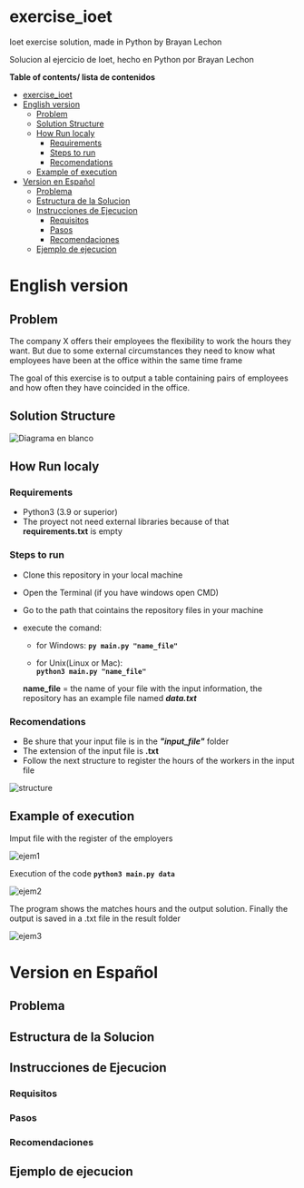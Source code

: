 # exercise_ioet 
Ioet exercise solution, made in Python by Brayan Lechon 

Solucion al ejercicio de Ioet, hecho en Python por Brayan Lechon

**Table of contents/ lista de contenidos**


- [exercise_ioet](#exercise_ioet)
- [English version](#english-version)
  - [Problem](#problem)
  - [Solution Structure](#solution-structure)
  - [How Run localy](#how-run-localy)
    - [Requirements](#requirements)
    - [Steps to run](#steps-to-run)
    - [Recomendations](#recomendations)
  - [Example of execution](#example-of-execution)
- [Version en Español](#version-en-español)
  - [Problema](#problema)
  - [Estructura de la Solucion](#estructura-de-la-solucion)
  - [Instrucciones de Ejecucion](#instrucciones-de-ejecucion)
    - [Requisitos](#requisitos)
    - [Pasos](#pasos)
    - [Recomendaciones](#recomendaciones)
  - [Ejemplo de ejecucion](#ejemplo-de-ejecucion)
  

# English version
## Problem
The company X offers their employees the flexibility to work the hours they want. But due to some external circumstances they need to know what employees have been at the office within the same time frame

The goal of this exercise is to output a table containing pairs of employees and how often they have coincided in the office.
## Solution Structure
![Diagrama en blanco](https://user-images.githubusercontent.com/75377942/141393119-c48c0ad1-1711-4bee-b600-a7c8829ff8f8.png)
## How Run localy
### Requirements
- Python3 (3.9 or  superior)
- The proyect not need external libraries because of that **requirements.txt** is empty

### Steps to run
- Clone this repository in your local machine 
- Open the Terminal (if you have windows open CMD)
- Go to the path that cointains the repository files in your machine
- execute the comand:
	- for Windows:
	**`py main.py "name_file"`**
	
	- for Unix(Linux or Mac):  
	**`python3 main.py "name_file"`**
	
	**name_file** = the name of your file with the input information, the repository has an example file named ***data.txt***

### Recomendations
- Be shure that your input file is in the ***"input_file"*** folder
- The extension of the input file is **.txt**
- Follow the next structure to register the hours of the workers in the input file
  
![structure](https://user-images.githubusercontent.com/75377942/141385730-c09f4c8a-4898-4aeb-9d68-39bd9ee3f080.jpg)

## Example of execution
Imput file with the register of the employers

![ejem1](https://user-images.githubusercontent.com/75377942/141385715-9d2ed8cc-ff72-4da8-9f96-547bb3b1ac6e.jpg)

Execution of the code
**`python3 main.py data`**

![ejem2](https://user-images.githubusercontent.com/75377942/141385727-4dd2da7c-8b87-4c46-8939-2a71ee71b590.png)

The program shows the matches hours and the output solution. Finally the output is saved in a .txt file in the result folder

![ejem3](https://user-images.githubusercontent.com/75377942/141385653-1a004a3c-eb96-461d-8899-da107f831a54.jpg)

# Version en Español
## Problema

## Estructura de la Solucion

## Instrucciones de Ejecucion

### Requisitos

### Pasos

### Recomendaciones

## Ejemplo de ejecucion




